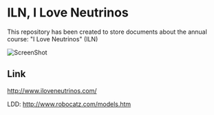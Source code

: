 ILN, I Love Neutrinos
=====================

This repository has been created to store documents about the annual course: "I Love Neutrinos" (ILN)

![ScreenShot](https://raw.github.com/jabrena/ILN/master/docs/ldd.png)

## Link ##

http://www.iloveneutrinos.com/

LDD:
http://www.robocatz.com/models.htm
